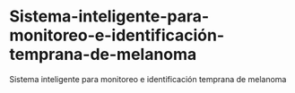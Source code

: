 # Sistema-inteligente-para-monitoreo-e-identificación-temprana-de-melanoma
Sistema inteligente para monitoreo e identificación temprana de melanoma

